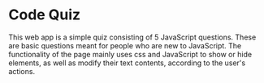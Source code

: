 # Code Quiz

This web app is a simple quiz consisting of 5 JavaScript questions.  These are basic questions meant for people who are new to JavaScript.  The functionality of the page mainly uses css and JavaScript to show or hide elements, as well as modify their text contents, according to the user's actions.

